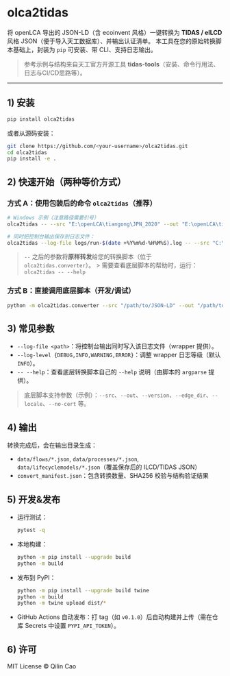 
# olca2tidas

将 openLCA 导出的 JSON-LD（含 ecoinvent 风格）一键转换为 **TIDAS / eILCD** 风格 JSON（便于导入天工数据库）、并输出认证清单。    本工具在您的原始转换脚本基础上，封装为 `pip` 可安装、带 CLI、支持日志输出。

> 参考示例与结构来自天工官方开源工具 **tidas-tools**（安装、命令行用法、日志与CI/CD思路等）。

---

## 1) 安装

```bash
pip install olca2tidas
```

或者从源码安装：

```bash
git clone https://github.com/<your-username>/olca2tidas.git
cd olca2tidas
pip install -e .
```

## 2) 快速开始（两种等价方式）

### 方式 A：使用包装后的命令 `olca2tidas`（推荐）
```bash
# Windows 示例（注意路径需要引号）
olca2tidas -- --src "E:\openLCA\tiangong\JPN_2020" --out "E:\openLCA\tiangong\Result"

# 同时把控制台输出保存到日志文件：
olca2tidas --log-file logs/run-$(date +%Y%m%d-%H%M%S).log -- --src "C:\data\JSON-LD" --out "C:\data\Result"
```

> `--` 之后的参数将**原样转发**给您的转换脚本（位于 `olca2tidas.converter`）。    > 需要查看底层脚本的帮助时，运行： `olca2tidas -- --help`

### 方式 B：直接调用底层脚本（开发/调试）
```bash
python -m olca2tidas.converter --src "/path/to/JSON-LD" --out "/path/to/Result"
```

## 3) 常见参数

- `--log-file <path>`：将控制台输出同时写入该日志文件（wrapper 提供）。
- `--log-level {DEBUG,INFO,WARNING,ERROR}`：调整 wrapper 日志等级（默认 `INFO`）。
- `-- --help`：查看底层转换脚本自己的 `--help` 说明（由脚本的 `argparse` 提供）。

> 底层脚本支持参数（示例）：`--src`、`--out`、`--version`、`--edge_dir`、`--locale`、`--no-cert` 等。

## 4) 输出

转换完成后，会在输出目录生成：
- `data/flows/*.json`, `data/processes/*.json`, `data/lifecyclemodels/*.json`（覆盖保存后的 ILCD/TIDAS JSON）
- `convert_manifest.json`：包含转换数量、SHA256 校验与结构验证结果

## 5) 开发&发布

- 运行测试：
  ```bash
  pytest -q
  ```

- 本地构建：
  ```bash
  python -m pip install --upgrade build
  python -m build
  ```

- 发布到 PyPI：
  ```bash
  python -m pip install --upgrade build twine
  python -m build
  python -m twine upload dist/*
  ```

- GitHub Actions 自动发布：打 tag（如 `v0.1.0`）后自动构建并上传（需在仓库 Secrets 中设置 `PYPI_API_TOKEN`）。

## 6) 许可

MIT License © Qilin Cao
